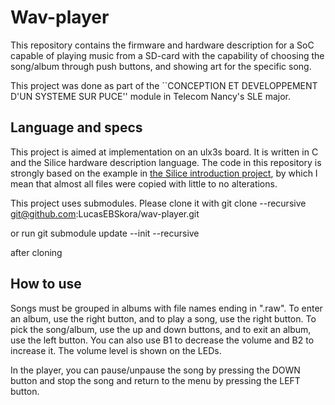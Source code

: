 # Wav-player
This repository contains the firmware and hardware description for a SoC capable of playing music from a SD-card with the capability of choosing the song/album through push buttons, and showing art for the specific song.

This project was done as part of the ``CONCEPTION ET DEVELOPPEMENT D'UN SYSTEME SUR PUCE'' module in Telecom Nancy's SLE major.

## Language and specs

This project is aimed at implementation on an ulx3s board. It is written in C and the Silice hardware description language. The code in this repository is strongly based on the example in [the Silice introduction project](https://github.com/sylefeb/Silice/tree/master/learn-silice/classroom/soc_wave_player), by which I mean that almost all files were copied with little to no alterations.

This project uses submodules. Please clone it with
    git clone --recursive git@github.com:LucasEBSkora/wav-player.git

or run
    git submodule update --init --recursive

after cloning

## How to use
Songs must be grouped in albums with file names ending in ".raw". To enter an album, use the right button, and to play a song, use the right button. To pick the song/album, use the up and down buttons, and to exit an album, use the left button. You can also use B1 to decrease the volume and B2 to increase it. The volume level is shown on the LEDs.

In the player, you can pause/unpause the song by pressing the DOWN button and stop the song and return to the menu by pressing the LEFT button.